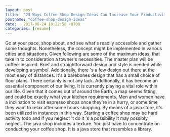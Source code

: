```yaml
---
layout: post
title:  "23 Ways Coffee Shop Design Ideas Can Increase Your Productivity"
postname: "coffee-shop-design-ideas"
date:   2017-06-24 10:22:58 +0700
categories: [resume]
---
```

Go at your pace, shop about, and see what's readily accessible and gather some thoughts. Nonetheless, the concept might be implemented in various cities and situations. Given following are some of the maximum ideas, that take in to consideration a towner's necessities. The master plan will be coffee-inspired. Brief and straightforward design and style is needed while developing a symbol. Additionally, there 's a few design out there at the most easy of distances. It's a barebones design that has a small choice of floor plans. There certainly is not any lack. Additionally, it has become an essential component of our living. It is currently playing a vital role within our life. Given that it comes out of around the Earth, a map seems fitting, and could be exactly what your kitchen requirements. Men and women have a inclination to visit espresso shops once they're in a hurry, or some time they want to relax after some hours shopping. By means of a java store, it's been utilized in instances in this way. Starting a coffee shop may be hard activity todo and if you neglect 't do it 's a possibility it may possibly neglect. The java shop includes a texture. You just have to concentrate on conducting your coffee shop. It is a java store that resembles a library.
